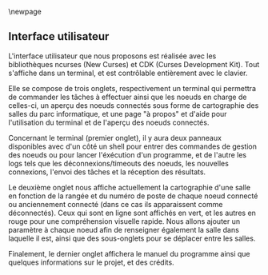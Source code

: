 \newpage

Interface utilisateur
---------------------

L'interface utilisateur que nous proposons est réalisée avec les bibliothèques
ncurses (New Curses) et CDK (Curses Development Kit). Tout s'affiche dans un
terminal, et est contrôlable entièrement avec le clavier.

Elle se compose de trois onglets, respectivement un terminal qui permettra de
commander les tâches à effectuer ainsi que les noeuds en charge de celles-ci,
un aperçu des noeuds connectés sous forme de cartographie des salles du parc
informatique, et une page "à propos" et d'aide pour l'utilisation du terminal
et de l'aperçu des noeuds connectés.

Concernant le terminal (premier onglet), il y aura deux panneaux disponibles
avec d'un côté un shell pour entrer des commandes de gestion des noeuds ou pour
lancer l'éxécution d'un programme, et de l'autre les logs tels que les
déconnexions/timeouts des noeuds, les nouvelles connexions, l'envoi des tâches
et la réception des résultats.

Le deuxième onglet nous affiche actuellement la cartographie d'une salle en
fonction de la rangée et du numéro de poste de chaque noeud connecté ou
anciennement connecté (dans ce cas ils apparaissent comme déconnectés). Ceux
qui sont en ligne sont affichés en vert, et les autres en rouge pour une
compréhension visuelle rapide. Nous allons ajouter un paramètre à chaque noeud
afin de renseigner également la salle dans laquelle il est, ainsi que des
sous-onglets pour se déplacer entre les salles.

Finalement, le dernier onglet affichera le manuel du programme ainsi que
quelques informations sur le projet, et des crédits.

